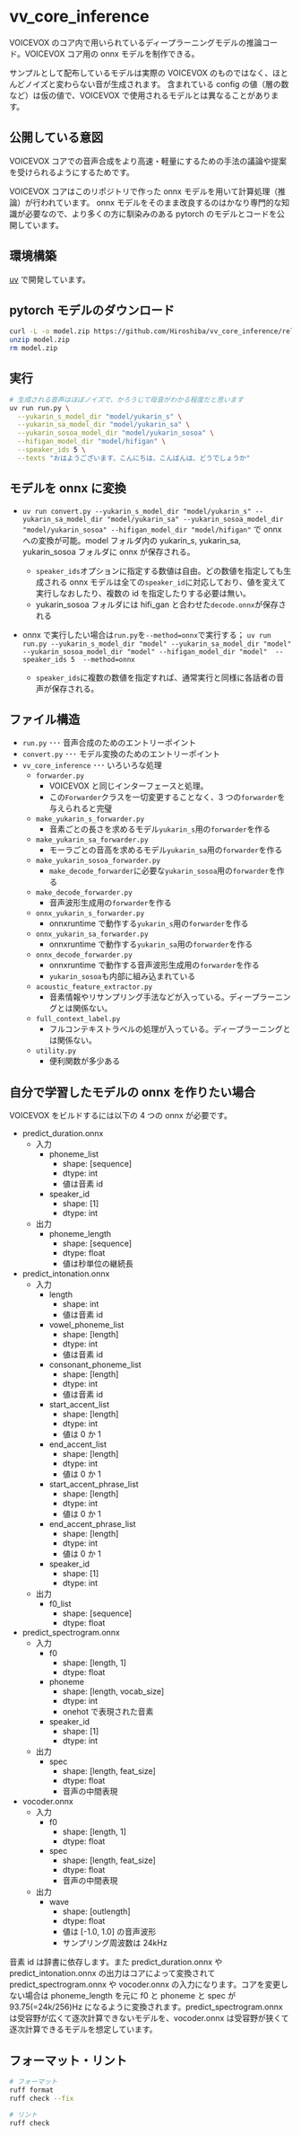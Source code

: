 # vv_core_inference

VOICEVOX のコア内で用いられているディープラーニングモデルの推論コード。VOICEVOX コア用の onnx モデルを制作できる。

サンプルとして配布しているモデルは実際の VOICEVOX のものではなく、ほとんどノイズと変わらない音が生成されます。
含まれている config の値（層の数など）は仮の値で、VOICEVOX で使用されるモデルとは異なることがあります。

## 公開している意図

VOICEVOX コアでの音声合成をより高速・軽量にするための手法の議論や提案を受けられるようにするためです。

VOICEVOX コアはこのリポジトリで作った onnx モデルを用いて計算処理（推論）が行われています。
onnx モデルをそのまま改良するのはかなり専門的な知識が必要なので、より多くの方に馴染みのある pytorch のモデルとコードを公開しています。

## 環境構築

[uv](https://github.com/astral-sh/uv) で開発しています。

## pytorch モデルのダウンロード

```bash
curl -L -o model.zip https://github.com/Hiroshiba/vv_core_inference/releases/download/0.0.3/model.zip
unzip model.zip
rm model.zip
```

## 実行

```bash
# 生成される音声はほぼノイズで、かろうじて母音がわかる程度だと思います
uv run run.py \
  --yukarin_s_model_dir "model/yukarin_s" \
  --yukarin_sa_model_dir "model/yukarin_sa" \
  --yukarin_sosoa_model_dir "model/yukarin_sosoa" \
  --hifigan_model_dir "model/hifigan" \
  --speaker_ids 5 \
  --texts "おはようございます、こんにちは、こんばんは、どうでしょうか"
```

## モデルを onnx に変換

- `uv run convert.py --yukarin_s_model_dir "model/yukarin_s" --yukarin_sa_model_dir "model/yukarin_sa" --yukarin_sosoa_model_dir "model/yukarin_sosoa" --hifigan_model_dir "model/hifigan"` で onnx への変換が可能。model フォルダ内の yukarin_s, yukarin_sa, yukarin_sosoa フォルダに onnx が保存される。

  - `speaker_ids`オプションに指定する数値は自由。どの数値を指定しても生成される onnx モデルは全ての`speaker_id`に対応しており、値を変えて実行しなおしたり、複数の id を指定したりする必要は無い。
  - yukarin_sosoa フォルダには hifi_gan と合わせた`decode.onnx`が保存される

- onnx で実行したい場合は`run.py`を`--method=onnx`で実行する； `uv run run.py --yukarin_s_model_dir "model" --yukarin_sa_model_dir "model" --yukarin_sosoa_model_dir "model" --hifigan_model_dir "model"  --speaker_ids 5  --method=onnx`
  - `speaker_ids`に複数の数値を指定すれば、通常実行と同様に各話者の音声が保存される。

## ファイル構造

- `run.py` ･･･ 音声合成のためのエントリーポイント
- `convert.py` ･･･ モデル変換のためのエントリーポイント
- `vv_core_inference` ･･･ いろいろな処理
  - `forwarder.py`
    - VOICEVOX と同じインターフェースと処理。
    - この`Forwarder`クラスを一切変更することなく、3 つの`forwarder`を与えられると完璧
  - `make_yukarin_s_forwarder.py`
    - 音素ごとの長さを求めるモデル`yukarin_s`用の`forwarder`を作る
  - `make_yukarin_sa_forwarder.py`
    - モーラごとの音高を求めるモデル`yukarin_sa`用の`forwarder`を作る
  - `make_yukarin_sosoa_forwarder.py`
    - `make_decode_forwarder`に必要な`yukarin_sosoa`用の`forwarder`を作る
  - `make_decode_forwarder.py`
    - 音声波形生成用の`forwarder`を作る
  - `onnx_yukarin_s_forwarder.py`
    - onnxruntime で動作する`yukarin_s`用の`forwarder`を作る
  - `onnx_yukarin_sa_forwarder.py`
    - onnxruntime で動作する`yukarin_sa`用の`forwarder`を作る
  - `onnx_decode_forwarder.py`
    - onnxruntime で動作する音声波形生成用の`forwarder`を作る
    - `yukarin_sosoa`も内部に組み込まれている
  - `acoustic_feature_extractor.py`
    - 音素情報やリサンプリング手法などが入っている。ディープラーニングとは関係ない。
  - `full_context_label.py`
    - フルコンテキストラベルの処理が入っている。ディープラーニングとは関係ない。
  - `utility.py`
    - 便利関数が多少ある

## 自分で学習したモデルの onnx を作りたい場合

VOICEVOX をビルドするには以下の 4 つの onnx が必要です。

- predict_duration.onnx
  - 入力
    - phoneme_list
      - shape: [sequence]
      - dtype: int
      - 値は音素 id
    - speaker_id
      - shape: [1]
      - dtype: int
  - 出力
    - phoneme_length
      - shape: [sequence]
      - dtype: float
      - 値は秒単位の継続長
- predict_intonation.onnx
  - 入力
    - length
      - shape: int
      - 値は音素 id
    - vowel_phoneme_list
      - shape: [length]
      - dtype: int
      - 値は音素 id
    - consonant_phoneme_list
      - shape: [length]
      - dtype: int
      - 値は音素 id
    - start_accent_list
      - shape: [length]
      - dtype: int
      - 値は 0 か 1
    - end_accent_list
      - shape: [length]
      - dtype: int
      - 値は 0 か 1
    - start_accent_phrase_list
      - shape: [length]
      - dtype: int
      - 値は 0 か 1
    - end_accent_phrase_list
      - shape: [length]
      - dtype: int
      - 値は 0 か 1
    - speaker_id
      - shape: [1]
      - dtype: int
  - 出力
    - f0_list
      - shape: [sequence]
      - dtype: float
- predict_spectrogram.onnx
  - 入力
    - f0
      - shape: [length, 1]
      - dtype: float
    - phoneme
      - shape: [length, vocab_size]
      - dtype: int
      - onehot で表現された音素
    - speaker_id
      - shape: [1]
      - dtype: int
  - 出力
    - spec
      - shape: [length, feat_size]
      - dtype: float
      - 音声の中間表現
- vocoder.onnx
  - 入力
    - f0
      - shape: [length, 1]
      - dtype: float
    - spec
      - shape: [length, feat_size]
      - dtype: float
      - 音声の中間表現
  - 出力
    - wave
      - shape: [outlength]
      - dtype: float
      - 値は [-1.0, 1.0] の音声波形
      - サンプリング周波数は 24kHz

音素 id は辞書に依存します。また predict_duration.onnx や predict_intonation.onnx の出力はコアによって変換されて predict_spectrogram.onnx や vocoder.onnx の入力になります。コアを変更しない場合は phoneme_length を元に f0 と phoneme と spec が 93.75(=24k/256)Hz になるように変換されます。predict_spectrogram.onnx は受容野が広くて逐次計算できないモデルを、vocoder.onnx は受容野が狭くて逐次計算できるモデルを想定しています。

## フォーマット・リント

```bash
# フォーマット
ruff format
ruff check --fix

# リント
ruff check
```
